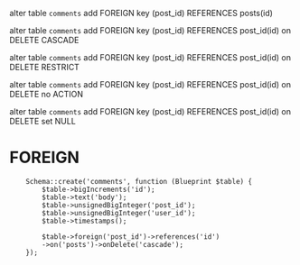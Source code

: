 alter table `comments`
add FOREIGN key (post_id) REFERENCES posts(id)

alter table `comments`
add FOREIGN key (post_id) REFERENCES post_id(id) on DELETE CASCADE

alter table `comments`
add FOREIGN key (post_id) REFERENCES post_id(id) on DELETE RESTRICT

alter table `comments`
add FOREIGN key (post_id) REFERENCES post_id(id) on DELETE no ACTION

alter table `comments`
add FOREIGN key (post_id) REFERENCES post_id(id) on DELETE set NULL

# FOREIGN

        Schema::create('comments', function (Blueprint $table) {
            $table->bigIncrements('id');
            $table->text('body');
            $table->unsignedBigInteger('post_id');
            $table->unsignedBigInteger('user_id');
            $table->timestamps();

            $table->foreign('post_id')->references('id')
            ->on('posts')->onDelete('cascade');
        });
